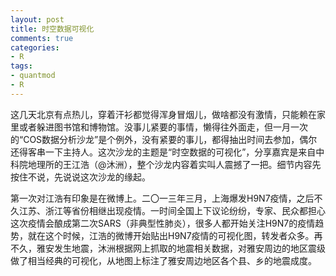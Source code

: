 ```yaml
---
layout: post
title: 时空数据可视化
comments: true
categories: 
- R
tags: 
- quantmod
- R
---
```


这几天北京有点热儿，穿着汗衫都觉得浑身冒烟儿，做啥都没有激情，只能赖在家里或者躲进图书馆和博物馆。没事儿紧要的事情，懒得往外面走，但一月一次的“COS数据分析沙龙”是个例外，没有紧要的事儿，都得抽出时间去参加，偶尔还得客串一下主持人。这次沙龙的主题是“时空数据的可视化”，分享嘉宾是来自中科院地理所的王江浩（@沐洲），整个沙龙内容着实叫人震撼了一把。细节内容先按住不说，先说说这次沙龙的缘起。

第一次对江浩有印象是在微博上。二〇一三年三月，上海爆发H9N7疫情，之后不久江苏、浙江等省份相继出现疫情。一时间全国上下议论纷纷，专家、民众都担心这次疫情会酿成第二次SARS（非典型性肺炎），很多人都开始关注H9N7的疫情趋势，就在这个时候，江浩的微博开始贴出H9N7疫情的可视化图，转发者众多。再不久，雅安发生地震，沐洲根据网上抓取的地震相关数据，对雅安周边的地区震级做了相当经典的可视化，从地图上标注了雅安周边地区各个县、乡的地震成度。